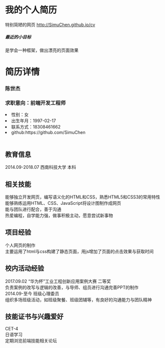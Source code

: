 # 我的个人简历
特别简陋的网页 http://SimuChen.github.io/cv<br>
<h5>最近的小目标</h5>是学会一种框架，做出漂亮的页面效果

# 简历详情
<h3>陈世杰</h3>
<h3>求职意向：前端开发工程师</h3>
<li>性别：女</li>
<li>出生年月：1997-02-17</li>
<li>联系方式：18308461662</li>
<li>github:https://github.com/SimuChen</li><br/>

<h2>教育信息</h2>
2014.09-2018.07 西南科技大学 本科<br/>

<h2>相关技能</h2>
能够独立开发网页，编写语义化的HTML和CSS，熟悉HTML5和CSS3的常用特性<br/>
能够熟练运用HTML、CSS、JavaScript将设计图制作成网页<br/>
能与团队进行配合，善于沟通<br/>
热爱编程，自学能力强，做事积极主动，愿意尝试新事物<br/>

<h2>项目经验</h2>
个人网页的制作<br/>
主要运用了html与css构建了静态页面，用js增加了页面的点击效果与获取时间<br/>

<h2>校内活动经验</h2>
2017.09.02	“华为杯”工业工程创新应用案例大赛  二等奖<br/>
负责案例的改写与逻辑的改善，与导师、组员进行沟通完善PPT的制作<br/>
2014.09-至今	班级心理委员<br/>
组织多场班级活动，如班级聚餐、班级团辅等，有良好的沟通能力与团队精神<br/>

<h2>技能证书与兴趣爱好</h2>
CET-4<br/>
日语学习<br/>
定期浏览前端技能相关论坛<br/>
